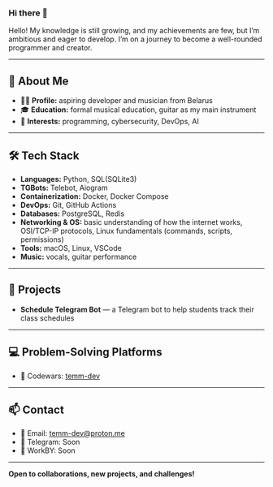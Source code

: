 ### Hi there 👋

Hello! My knowledge is still growing, and my achievements are few, but I’m ambitious and eager to develop. I’m on a journey to become a well-rounded programmer and creator.

---

## 🎯 About Me

- 🧑‍💻 **Profile:** aspiring developer and musician from Belarus
- 🎓 **Education:** formal musical education, guitar as my main instrument
- 🌱 **Interests:** programming, cybersecurity, DevOps, AI

---

## 🛠 Tech Stack

- **Languages:** Python, SQL(SQLite3)
- **TGBots:** Telebot, Aiogram
- **Containerization:** Docker, Docker Compose
- **DevOps:** Git, GitHub Actions
- **Databases:** PostgreSQL, Redis
- **Networking & OS:** basic understanding of how the internet works, OSI/TCP-IP protocols, Linux fundamentals (commands, scripts, permissions)
- **Tools:** macOS, Linux, VSCode
- **Music:** vocals, guitar performance

---

## 📂 Projects

- **Schedule Telegram Bot** — a Telegram bot to help students track their class schedules

---

## 💻 Problem-Solving Platforms

- 🥋 Codewars: [temm-dev](https://www.codewars.com/users/temm-dev)

---

## 📫 Contact

- 📨 Email: temm-dev@proton.me
- 💬 Telegram: Soon
- 🔗 WorkBY: Soon

---

**Open to collaborations, new projects, and challenges!**
